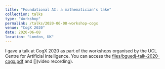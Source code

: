 ```yaml
---
title: "Foundational AI: a mathematician's take"
collection: talks
type: "Workshop"
permalink: /talks/2020-06-08-workshop-cogx
venue: "CogX 2020"
date: 2020-06-08
location: "London, UK"
---
```


I gave a talk at CogX 2020 as part of the workshops organised by the UCL Centre for Artificial Intelligence. You can access the [files/bguedj-talk-2020-cogx.pdf](slides) and [](video recording).